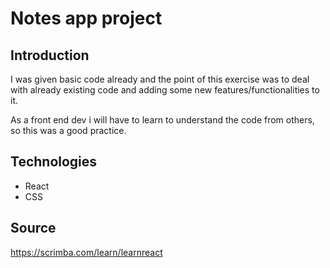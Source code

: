 # Notes app project

## Introduction 

I was given basic code already and the point of this exercise was to deal with already existing code and adding some new features/functionalities to it. 

As a front end dev i will have to learn to understand the code from others, so this was a good practice. 

## Technologies

- React
- CSS

## Source 

https://scrimba.com/learn/learnreact
